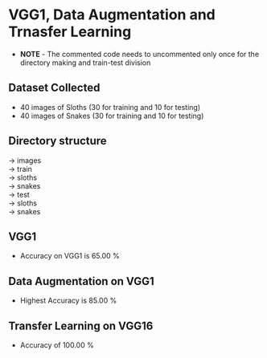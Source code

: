 # VGG1, Data Augmentation and Trnasfer Learning

- **NOTE** - The commented code needs to uncommented only once for the directory making and train-test division

## Dataset Collected

- 40 images of Sloths (30 for training and 10 for testing)
- 40 images of Snakes (30 for training and 10 for testing)

## Directory structure
-> images<br />
   -> train<br />
      -> sloths<br />
      -> snakes<br />
   -> test<br />
      -> sloths<br />
      -> snakes<br />

## VGG1

- Accuracy on VGG1 is 65.00 %

## Data Augmentation on VGG1

- Highest Accuracy is 85.00 %

## Transfer Learning on VGG16

- Accuracy of 100.00 %